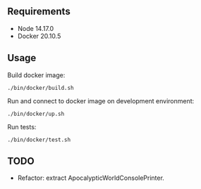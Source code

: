 ## Requirements

* Node 14.17.0
* Docker 20.10.5

## Usage

Build docker image:
```
./bin/docker/build.sh
```

Run and connect to docker image on development environment:
```
./bin/docker/up.sh
```

Run tests:
```
./bin/docker/test.sh
```

## TODO

 * Refactor: extract ApocalypticWorldConsolePrinter.
